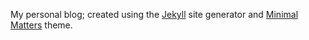 My personal blog; created using the [Jekyll](https://jekyllrb.com/) site generator and [Minimal Matters](https://github.com/mmistakes/minimal-mistakes) theme.